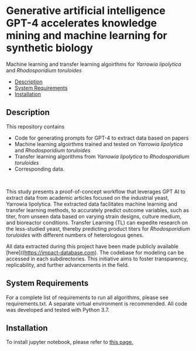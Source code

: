# Generative artificial intelligence GPT-4 accelerates knowledge mining and machine learning for synthetic biology

Machine learning and transfer learning algoirthms for *Yarrowia lipolytica* and *Rhodosporidium toruloides*

- [Description](#description)
- [System Requirements](#system-requirements)
- [Installation](#installation)

## Description
This repository contains 
* Code for generating prompts for GPT-4 to extract data based on papers
* Machine learning algoirthms trained and tested on *Yarrowia lipolytica* and *Rhodosporidium toruloides*
* Transfer learning algorithms from *Yarrowia lipolytica* to *Rhodosporidium toruloides*
* Corresponding data.

<br>

This study presents a proof-of-concept workflow that leverages GPT AI to extract data from academic articles focused on the industrial yeast, Yarrowia lipolytica. The extracted data facilitates machine learning and transfer learning methods, to accurately predict outcome variables, such as titer, from unseen data based on varying strain designs, culture medium, and bioreactor conditions. Transfer Learning (TL) can expedite research on the less-studied yeast, thereby predicting product titers for *Rhodosporidium toruloides* with different numbers of heterologous genes.

All data extracted during this project have been made publicly available [here]((https://impact-database.com). The codebase for modeling can be accessed in each subdirectories. This initiative aims to foster transparency, replicability, and further advancements in the field.

## System Requirements
For a complete list of requirements to run all algorithms, please see requirements.txt. A separate virtual environment is recommended. All code was developed and tested with Python 3.7.

## Installation
To install jupyter notebook, please refer to [this page.](https://docs.jupyter.org/en/latest/install/notebook-classic.html)
